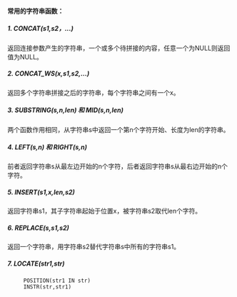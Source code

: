 #### 常用的字符串函数：
##### 1. CONCAT(s1,s2，...)

返回连接参数产生的字符串，一个或多个待拼接的内容，任意一个为NULL则返回值为NULL。

##### 2. CONCAT_WS(x,s1,s2,...)

返回多个字符串拼接之后的字符串，每个字符串之间有一个x。

##### 3. SUBSTRING(s,n,len)  和  MID(s,n,len)

两个函数作用相同，从字符串s中返回一个第n个字符开始、长度为len的字符串。

##### 4. LEFT(s,n) 和 RIGHT(s,n)

前者返回字符串s从最左边开始的n个字符，后者返回字符串s从最右边开始的n个字符。

##### 5. INSERT(s1,x,len,s2)

返回字符串s1，其子字符串起始于位置x，被字符串s2取代len个字符。

##### 6. REPLACE(s,s1,s2)

返回一个字符串，用字符串s2替代字符串s中所有的字符串s1。

##### 7. LOCATE(str1,str)
         POSITION(str1 IN str)
         INSTR(str,str1)
